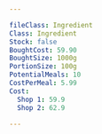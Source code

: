 ```yaml
---

fileClass: Ingredient
Class: Ingredient
Stock: false
BoughtCost: 59.90
BoughtSize: 1000g
PortionSize: 100g
PotentialMeals: 10
CostPerMeal: 5.99
Cost:
  Shop 1: 59.9
  Shop 2: 62.9

---
```


